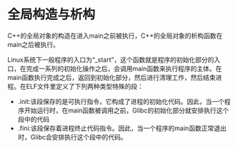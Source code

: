 # 全局构造与析构

C++的全局对象的构造在进入main之前被执行，C++的全局对象的析构函数在main之后被执行。

Linux系统下一般程序的入口为“\_start”，这个函数就是程序的初始化部分的入口，在完成一系列的初始化操作之后，会调用main函数来执行程序的主体。在main函数执行完成之后，返回到初始化部分，然后进行清理工作，然后结束进程。在ELF文件里定义了下列两种类型特殊的段：

- .init:该段保存的是可执行指令，它构成了进程的初始化代码。因此，当一个程序开始运行时，在main函数被调用之前，Glibc的初始化部分就安排执行这个段中的代码
- .fini:该段保存着进程终止代码指令。因此，当一个程序的main函数正常退出时，Glibc会安排执行这个段中的代码。